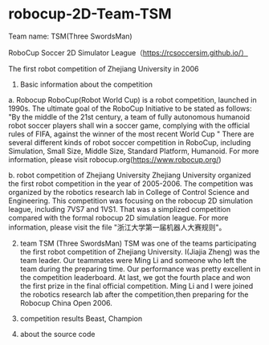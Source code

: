 # robocup-2D-Team-TSM

Team name: TSM(Three SwordsMan)

RoboCup Soccer 2D Simulator League（https://rcsoccersim.github.io/）

The first robot competition of Zhejiang University in 2006

1. Basic information about the competition

a. Robocup
   RoboCup(Robot World Cup) is a robot competition, launched in 1990s. The ultimate goal of the RoboCup Initiative to be stated as follows:
   "By the middle of the 21st century, a team of fully autonomous humanoid robot soccer players shall win a soccer game, complying with the official rules of FIFA, against the winner of the most recent World Cup "
   There are several different kinds of robot soccer competition in RoboCup, including Simulation, Small Size, Middle Size, Standard Platform, Humanoid.
   For more information, please visit robocup.org(https://www.robocup.org/)
 
b. robot competition of Zhejiang University
   Zhejiang University organized the first robot competition in the year of 2005-2006. The competition was organized by the robotics research lab in College of Control Science and Engineering. This competition was focusing on the robocup 2D simulation league, including 7VS7 and 1VS1. That was a simplized competition compared with the formal robocup 2D simulation league.
   For more information, please visit the file "浙江大学第一届机器人大赛规则"。

2. team TSM (Three SwordsMan)
   TSM was one of the teams participating the first robot competition of Zhejiang University. I(Jiajia Zheng) was the team leader. Our teammates were Ming Li and someone who left the team during the preparing time. Our performance was pretty excellent in the competition leaderboard. At last, we got the fourth place and won the first prize in the final official competition. Ming Li and I were joined the robotics research lab after the competition,then preparing for the Robocup China Open 2006.

3. competition results
   Beast, Champion
   

4. about the source code
